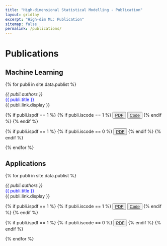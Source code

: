 ```yaml
---
title: "High-dimensional Statistical Modelling - Publication"
layout: gridlay
excerpt: "High-dim ML: Publication"
sitemap: false
permalink: /publications/
---
```



# Publications

## Machine Learning

{% for publi in site.data.publist %}

  <em>{{ publi.authors }}</em>  <br>
  <span style="color: #0000FF;">{{ publi.title }}</span><br>{{ publi.link.display }}



 {% if publi.ispdf  == 1 %}
  {% if publi.iscode  == 1 %}
  <button type="button"  class="btn btn-outline-primary my-1 mr-1 btn-sm"><a href="{{ publi.link.pdfurl }}" target="_blank" rel="noopener">PDF</a></button>
  <button type="button" class="btn btn-outline-primary my-1 mr-1 btn-sm"><a href="{{ publi.link.codeurl }}" target="_blank" rel="noopener">Code</a></button>
  {% endif %}
  {% endif %}

  {% if publi.ispdf  == 1 %}
  {% if publi.iscode  == 0 %}
  <button type="button" class="btn btn-outline-primary btn-sm"><a href="{{ publi.link.pdfurl }}" target="_blank" rel="noopener">PDF</a></button>
  {% endif %}
  {% endif %}

{% endfor %}

## Applications

{% for publi in site.data.publist %}

  <em>{{ publi.authors }}</em>  <br>
  <span style="color: #0000FF;">{{ publi.title }}</span><br>{{ publi.link.display }}



 {% if publi.ispdf  == 1 %}
  {% if publi.iscode  == 1 %}
  <button type="button"  class="btn btn-outline-primary my-1 mr-1 btn-sm"><a href="{{ publi.link.pdfurl }}" target="_blank" rel="noopener">PDF</a></button>
  <button type="button" class="btn btn-outline-primary my-1 mr-1 btn-sm"><a href="{{ publi.link.codeurl }}" target="_blank" rel="noopener">Code</a></button>
  {% endif %}
  {% endif %}

  {% if publi.ispdf  == 1 %}
  {% if publi.iscode  == 0 %}
  <button type="button" class="btn btn-outline-primary btn-sm"><a href="{{ publi.link.pdfurl }}" target="_blank" rel="noopener">PDF</a></button>
  {% endif %}
  {% endif %}

{% endfor %}
